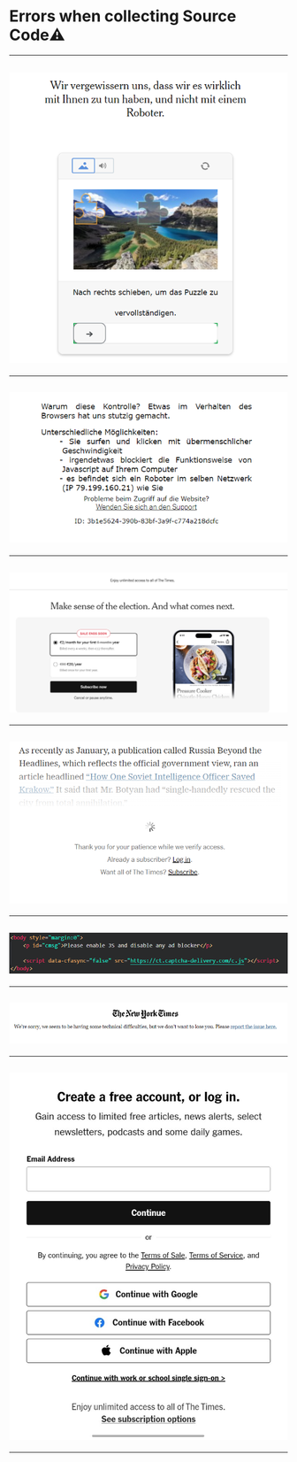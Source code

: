 # Errors when collecting Source Code⚠️

---

## ![1](./Error%201.png)

---

## ![2](Error%202.png)

---

## ![3](Error%203.png)

---

## ![4](Error%204.png)

---

## ![5](Error%205.png)

---

## ![6](Error%206.png)

---

## ![7](./Error%207.jpg)

---
